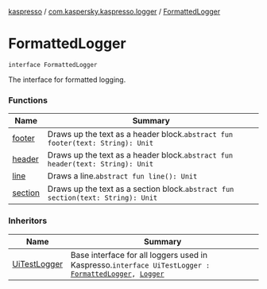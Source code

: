 [kaspresso](../../index.md) / [com.kaspersky.kaspresso.logger](../index.md) / [FormattedLogger](./index.md)

# FormattedLogger

`interface FormattedLogger`

The interface for formatted logging.

### Functions

| Name | Summary |
|---|---|
| [footer](footer.md) | Draws up the text as a header block.`abstract fun footer(text: String): Unit` |
| [header](header.md) | Draws up the text as a header block.`abstract fun header(text: String): Unit` |
| [line](line.md) | Draws a line.`abstract fun line(): Unit` |
| [section](section.md) | Draws up the text as a section block.`abstract fun section(text: String): Unit` |

### Inheritors

| Name | Summary |
|---|---|
| [UiTestLogger](../-ui-test-logger.md) | Base interface for all loggers used in Kaspresso.`interface UiTestLogger : `[`FormattedLogger`](./index.md)`, `[`Logger`](../-logger/index.md) |
